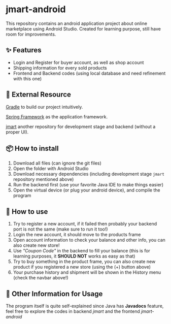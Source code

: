 # jmart-android
This repository contains an android application project about online marketplace using Android Studio.
Created for learning purpose, still have room for improvements.

## ✨ Features
* Login and Register for buyer account, as well as shop account
* Shipping information for every sold products
* Frontend and Backend codes (using local database and need refinement with this one)

## 📄 External Resource
<a href="https://gradle.org/" target="_blank">Gradle</a> to build our project intuitively.

<a href="https://spring.io/projects/spring-framework" target="_blank">Spring Framework</a> as the application framework.

<a href=https://github.com/GreyWard/jmart target="_blank">jmart</a> another repository for development stage and backend (without a proper UI).

## 📦 How to install
1. Download all files (can ignore the git files)
2. Open the folder with Android Studio
3. Download necessary dependencies (including development stage ```jmart``` repository mentioned above)
4. Run the backend first (use your favorite Java IDE to make things easier)
5. Open the virtual device (or plug your android device), and compile the program

## 🚀 How to use
1. Try to register a new account, if it failed then probably your backend port is not the same (make sure to run it too!)
2. Login the new account, it should move to the products frame
3. Open account information to check your balance and other info, you can also create new store!
4. Use *"Coupon Code"* in the backend to fill your balance (this is for learning purposes, it **SHOULD NOT** works as easy as that)
5. Try to buy something in the product frame, you can also create new product if you registered a new store (using the (+) button above)
6. Your purchase history and shipment will be shown in the History menu (check the navbar above!)

## 📁 Other Information for Usage
The program itself is quite self-explained since Java has **Javadocs** feature, feel free to explore the codes in backend *jmart* and the frontend *jmart-android*
